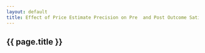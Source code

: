 ```yaml
---
layout: default
title: Effect of Price Estimate Precision on Pre  and Post Outcome Satisfaction
---
```

<h2>{{ page.title }}</h2>

<p></p>

<p><object classid="clsid:CA8A9780-280D-11CF-A24D-444553540000" width="1000" height="1200" border="0">  
    <param name="_Version" value="65539">  
    <param name="_ExtentX" value="20108">  
    <param name="_ExtentY" value="10866">  
    <param name="_StockProps" value="0">  
    <param name="SRC" value="/docs/2013-01-01-Effect-of-Price-Estimate-Precision-on-Pre--and-Post-Outcome-Satisfaction.pdf">  
    <object data="/docs/2013-01-01-Effect-of-Price-Estimate-Precision-on-Pre--and-Post-Outcome-Satisfaction.pdf" type="application/pdf" width="1000" height="1200">   
    </object>  
</object> </p>
